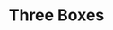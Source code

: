 ---
layout: link
title: Three Boxes
link: https://github.com/scholarsnyc/three-boxes/zipball/master
categories: links
---